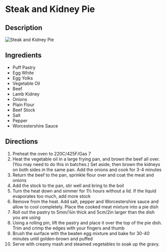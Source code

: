 # Steak and Kidney Pie

## Description
![Steak and Kidney Pie](https://www.themealdb.com/images/media/meals/qysyss1511558054.jpg "Steak and Kidney Pie")

## Ingredients
- Puff Pastry
- Egg White
- Egg Yolks
- Vegetable Oil
- Beef
- Lamb Kidney
- Onions
- Plain Flour
- Beef Stock
- Salt
- Pepper
- Worcestershire Sauce

## Directions
1. Preheat the oven to 220C/425F/Gas 7
2. Heat the vegetable oil in a large frying pan, and brown the beef all over. (You may need to do this in batches.) Set aside, then brown the kidneys on both sides in the same pan. Add the onions and cook for 3-4 minutes
3. Return the beef to the pan, sprinkle flour over and coat the meat and onions
4. Add the stock to the pan, stir well and bring to the boil
5. Turn the heat down and simmer for 1½ hours without a lid. If the liquid evaporates too much, add more stock
6. Remove from the heat. Add salt, pepper and Worcestershire sauce and allow to cool completely. Place the cooked meat mixture into a pie dish
7. Roll out the pastry to 5mm/¼in thick and 5cm/2in larger than the dish you are using
8. Using a rolling pin, lift the pastry and place it over the top of the pie dish. Trim and crimp the edges with your fingers and thumb
9. Brush the surface with the beaten egg mixture and bake for 30-40 minutes until golden-brown and puffed
10. Serve with creamy mash and steamed vegetables to soak up the gravy.
